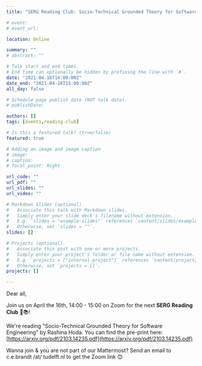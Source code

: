 ```yaml
---
title: "SERG Reading Club: Socio-Technical Grounded Theory for Software Engineering"

# event: 
# event_url: 

location: Online

summary: ""
# abstract: ""

# Talk start and end times.
# End time can optionally be hidden by prefixing the line with `#`.
date: "2021-04-16T14:00:00Z"
date_end: "2021-04-16T15:00:00Z"
all_day: false

# Schedule page publish date (NOT talk date).
# publishDate:

authors: []
tags: [events,reading-club]

# Is this a featured talk? (true/false)
featured: true

# Adding an image and image caption
# image:
# caption: 
# focal_point: Right

url_code: ""
url_pdf: ""
url_slides: ""
url_video: ""

# Markdown Slides (optional).
#   Associate this talk with Markdown slides.
#   Simply enter your slide deck's filename without extension.
#   E.g. `slides = "example-slides"` references `content/slides/example-slides.md`.
#   Otherwise, set `slides = ""`.
slides: []

# Projects (optional).
#   Associate this post with one or more projects.
#   Simply enter your project's folder or file name without extension.
#   E.g. `projects = ["internal-project"]` references `content/project/deep-learning/index.md`.
#   Otherwise, set `projects = []`.
projects: []

---
```



Dear all,

Join us on April the 16th, 14:00 - 15:00 on Zoom for the next **SERG Reading Club** 📖📚!

We're reading "Socio-Technical Grounded Theory for Software Engineering" by Rashina Hoda.
You can find the pre-print here: [https://arxiv.org/pdf/2103.14235.pdf](https://arxiv.org/pdf/2103.14235.pdf)

Wanna join & you are not part of our Mattermost?
Send an email to c.e.brandt /at/ tudelft.nl to get the Zoom link 😊


